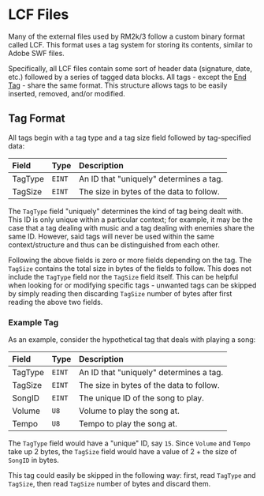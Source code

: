 # LCF Files
Many of the external files used by RM2k/3 follow a custom binary format called LCF.
This format uses a tag system for storing its contents, similar to Adobe SWF files.

Specifically, all LCF files contain some sort of header data (signature, date, etc.)
followed by a series of tagged data blocks. All tags - except the [End Tag](common_tags.md#end-tag) - share the same format.
This structure allows tags to be easily inserted, removed, and/or modified.

## Tag Format
All tags begin with a tag type and a tag size field followed by tag-specified data:

| Field   | Type   | Description                              |
|:--------|:-------|:-----------------------------------------|
| TagType | `EINT` | An ID that "uniquely" determines a tag.  |
| TagSize | `EINT` | The size in bytes of the data to follow. |

The `TagType` field "uniquely" determines the kind of tag being dealt with. This ID is only unique within a particular context;
for example, it may be the case that a tag dealing with music and a tag dealing with enemies share the same ID.
However, said tags will never be used within the same context/structure and thus can be distinguished from each other.

Following the above fields is zero or more fields depending on the tag. The `TagSize` contains the total size in bytes of the
fields to follow. This does not include the `TagType` field nor the `TagSize` field itself. This can be helpful when looking
for or modifying specific tags - unwanted tags can be skipped by simply reading then discarding `TagSize` number of bytes
after first reading the above two fields.

### Example Tag
As an example, consider the hypothetical tag that deals with playing a song:

| Field   | Type   | Description                              |
|:--------|:-------|:-----------------------------------------|
| TagType | `EINT` | An ID that "uniquely" determines a tag.  |
| TagSize | `EINT` | The size in bytes of the data to follow. |
| SongID  | `EINT` | The unique ID of the song to play.       |
| Volume  | `U8`   | Volume to play the song at.              |
| Tempo   | `U8`   | Tempo to play the song at.               |

The `TagType` field would have a "unique" ID, say `15`.
Since `Volume` and `Tempo` take up 2 bytes, the `TagSize` field would have a value of 2 + the size of `SongID` in bytes.

This tag could easily be skipped in the following way: first, read `TagType` and `TagSize`, then read `TagSize` number of bytes and discard them.
